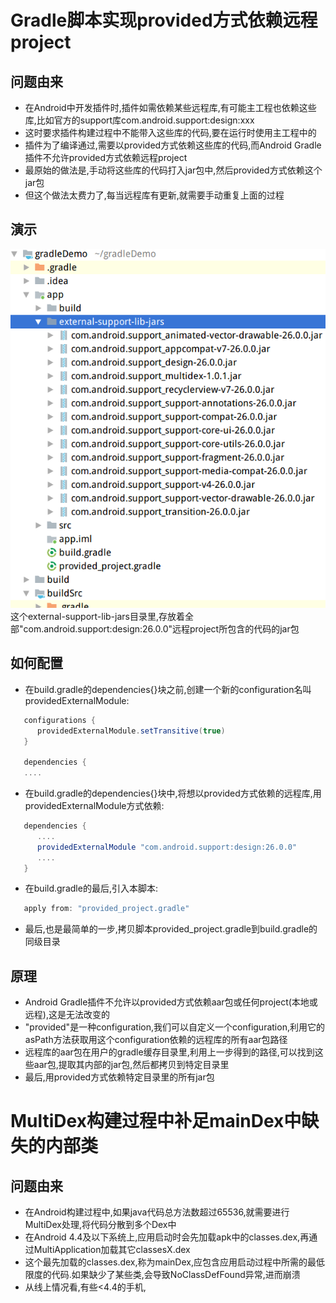 # Gradle脚本实现provided方式依赖远程project
## 问题由来
- 在Android中开发插件时,插件如需依赖某些远程库,有可能主工程也依赖这些库,比如官方的support库com.android.support:design:xxx
- 这时要求插件构建过程中不能带入这些库的代码,要在运行时使用主工程中的
- 插件为了编译通过,需要以provided方式依赖这些库的代码,而Android Gradle插件不允许provided方式依赖远程project
- 最原始的做法是,手动将这些库的代码打入jar包中,然后provided方式依赖这个jar包
- 但这个做法太费力了,每当远程库有更新,就需要手动重复上面的过程
## 演示
![](./1.png)  
这个external-support-lib-jars目录里,存放着全部"com.android.support:design:26.0.0"远程project所包含的代码的jar包
## 如何配置
- 在build.gradle的dependencies{}块之前,创建一个新的configuration名叫providedExternalModule:
```groovy
   configurations {
      providedExternalModule.setTransitive(true)
   }
   
   dependencies {
   ....
```  
- 在build.gradle的dependencies{}块中,将想以provided方式依赖的远程库,用providedExternalModule方式依赖:
```groovy
   dependencies {
      ....
      providedExternalModule "com.android.support:design:26.0.0"
      ....
   }
```
- 在build.gradle的最后,引入本脚本:
```groovy
   apply from: "provided_project.gradle"
```
- 最后,也是最简单的一步,拷贝脚本provided_project.gradle到build.gradle的同级目录

## 原理
- Android Gradle插件不允许以provided方式依赖aar包或任何project(本地或远程),这是无法改变的
- "provided"是一种configuration,我们可以自定义一个configuration,利用它的asPath方法获取用这个configuration依赖的远程库的所有aar包路径
- 远程库的aar包在用户的gradle缓存目录里,利用上一步得到的路径,可以找到这些aar包,提取其内部的jar包,然后都拷贝到特定目录里
- 最后,用provided方式依赖特定目录里的所有jar包

# MultiDex构建过程中补足mainDex中缺失的内部类
## 问题由来
- 在Android构建过程中,如果java代码总方法数超过65536,就需要进行MultiDex处理,将代码分散到多个Dex中
- 在Android 4.4及以下系统上,应用启动时会先加载apk中的classes.dex,再通过MultiApplication加载其它classesX.dex
- 这个最先加载的classes.dex,称为mainDex,应包含应用启动过程中所需的最低限度的代码.如果缺少了某些类,会导致NoClassDefFound异常,进而崩溃
- 从线上情况看,有些<4.4的手机,
